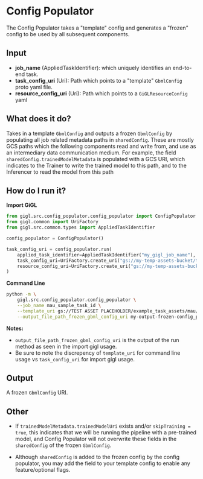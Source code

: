 # Config Populator

The Config Populator takes a "template" config and generates a "frozen" config to be used by all subsequent components.

##  Input
- **job_name** (AppliedTaskIdentifier):  which uniquely identifies an end-to-end task.
- **task_config_uri** (Uri):  Path which points to a "template" `GbmlConfig` proto yaml file.
- **resource_config_uri** (Uri): Path which points to a `GiGLResourceConfig` yaml

##  What does it do?
Takes in a template `GbmlConfig` and outputs a frozen `GbmlConfig` by populating all job related metadata paths in `sharedConfig`. These are mostly GCS paths which the following components read and write from, and use as an intermediary data communication medium. For example, the field `sharedConfig.trainedModelMetadata` is populated with a GCS URI, which indicates to the Trainer to write the trained model to this path, and to the Inferencer to read the model from this path

## How do I run it?

**Import GiGL**

```python
from gigl.src.config_populator.config_populator import ConfigPopulator
from gigl.common import UriFactory
from gigl.src.common.types import AppliedTaskIdentifier

config_populator = ConfigPopulator()

task_config_uri = config_populator.run(
    applied_task_identifier=AppliedTaskIdentifier("my_gigl_job_name"),
    task_config_uri=UriFactory.create_uri("gs://my-temp-assets-bucket/task_config.yaml"),
    resource_config_uri=UriFactory.create_uri("gs://my-temp-assets-bucket/resource_config.yaml")
)
```

**Command Line**
```bash
python -m \
    gigl.src.config_populator.config_populator \
    --job_name mau_sample_task_id \
    --template_uri gs://TEST ASSET PLACEHOLDER/example_task_assets/mau/configs/mau_template_gbml_config_20230213.yaml \
    --output_file_path_frozen_gbml_config_uri my-output-frozen-config_path.yaml
```

**Notes:**

- `output_file_path_frozen_gbml_config_uri` is the output of the run method as seen in the import gigl usage. 
- Be sure to note the discrepency of `template_uri` for command line usage vs `task_config_uri` for import gigl usage. 

## Output

A frozen `GbmlConfig` URI. 

## Other

- If `trainedModelMetadata.trainedModelUri` exists and/or `skipTraining = true`, this indicates that we will be running the pipeline with a pre-trained model, and Config Populator will not overwrite these fields in the `sharedConfig` of the frozen `GbmlConfig`.

- Although `sharedConfig` is added to the frozen config by the config populator, you may add the field to your template config to enable any feature/optional flags. 